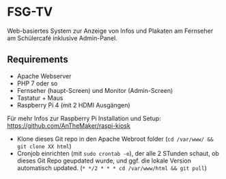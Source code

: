 # FSG-TV
Web-basiertes System zur Anzeige von Infos und Plakaten am Fernseher am Schülercafé inklusive Admin-Panel.

## Requirements
- Apache Webserver
- PHP 7 oder so
- Fernseher (haupt-Screen) und Monitor (Admin-Screen)
- Tastatur + Maus
- Raspberry Pi 4 (mit 2 HDMI Ausgängen)

Für mehr Infos zur Raspberry Pi Installation und Setup: https://github.com/AnTheMaker/raspi-kiosk

- Klone dieses Git repo in den Apache Webroot folder (`cd /var/www/ && git clone XX html`)
- Cronjob einrichten (mit `sudo crontab -e`), der alle 2 STunden schaut, ob dieses Git Repo geupdated wurde, und ggf. die lokale Version automatisch updated. (`* */2 * * * cd /var/www/html && git pull`)
